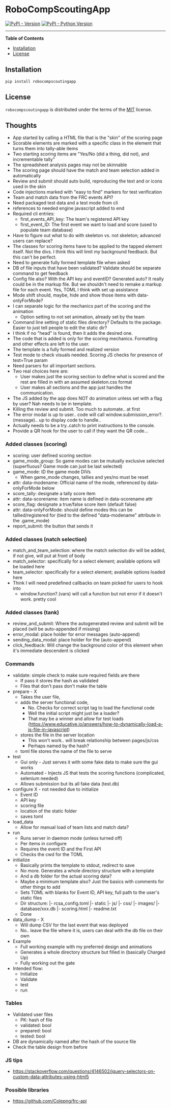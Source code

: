 # RoboCompScoutingApp

[![PyPI - Version](https://img.shields.io/pypi/v/robocompscoutingapp.svg)](https://pypi.org/project/robocompscoutingapp)
[![PyPI - Python Version](https://img.shields.io/pypi/pyversions/robocompscoutingapp.svg)](https://pypi.org/project/robocompscoutingapp)

-----

**Table of Contents**

- [Installation](#installation)
- [License](#license)

## Installation

```console
pip install robocompscoutingapp
```

## License

`robocompscoutingapp` is distributed under the terms of the [MIT](https://spdx.org/licenses/MIT.html) license.

## Thoughts
- App started by calling a HTML file that is the "skin" of the scoring page
- Scorable elements are marked with a specific class in the element that turns them into tally-able items
- Two starting scoring items are "Yes/No (did a thing, did not), and incrementable tally"
- The spreadsheet analysis pages may not be skinnable
- The scoring page should have the match and team selection added in automatically
- Review and submit should auto build, reproducing the text and or icons used in the skin
- Code injections marked with "easy to find" markers for test verification
- Team and match data from the FRC events API?
- Need packaged test data and a test mode from cli
- references to needed engine javascript added to end
- Required cli entries:
    - first_events_API_key: The team's registered API key
    - first_event_ID: The first event we want to load and score (used to populate team database)
- Have to figure out what to do with skeleton vs. not skeleton; advanced users can replace?
- The classes for scoring items have to be applied to the tapped element itself.  Not the divs.  I think this will limit my background feedback.  But this can't be perfect.
- Need to generate fully formed template file when asked
- DB of file inputs that have been validated?  Validate should be separate command to get feedback
- Config file also?  With the API key and eventID?  Generated auto?  It really could be in the markup file.  But we shouldn't need to remake a markup file for each event.  Yes, TOML I think with set up assistance
- Mode shift should, maybe, hide and show those items with data-onlyForMode?
- I can separate logic for the mechanics part of the scoring and the animation
    - Option setting to not set animation, already set by the team
- Command line setting of static files directory?  Defaults to the package.  Easier to just tell people to edit the static dir?
- I think if no "head" is found, then it adds the desired one.
- The code that is added is only for the scoring mechanics.  Formatting and other effects are left to the user.
- The template is a fully formed and realized version
- Test mode to check visuals needed.  Scoring JS checks for presence of test=True param
- Need parsers for all important sections.
- Two real choices here are:
    - User makes just the scoring section to define what is scored and the rest are filled in with an assumed skeleton.css format
    - User makes all sections and the app just handles the communication.
- The JS added by the app does NOT do animation unless set with a flag by user?  Nah needs to be in template.
- Killing the review and submit.  Too much to automate.. at first
- The error modal is up to user..  code will call window.submission_error?.(message).. up to display code to handle..
- Actually needs to be a try..catch to print instructions to the console.
- Provide a QR hook for the user to call if they want the QR code...

### Added classes (scoring)
- scoring: user defined scoring section 
- game_mode_group: So game modes can be mutually exclusive selected (superfluous?  Game mode can just be last selected)
- game_mode: ID the game mode DIVs
    - When game_mode changes, tallies and yes/no must be reset
- attr: data-modename: Official name of the mode, referenced by data-onlyForMode below
- score_tally: designate a tally score item
- attr: data-scorename: item name is defined in data-scorename attr
- score_flag: designate a true/false score item (default false)
- attr: data-onlyForMode: should define modes this can be tallied/registered for (tied to the defined "data-modename" attribute in the .game_mode)
- report_submit: the button that sends it

### Added classes (natch selection)
- match_and_team_selection: where the match selection div will be added, if not give, will put at front of body
- match_selector: specifically for a select element; available options will be loaded here
- team_selector: specifically for a select element; available options loaded here
- Think I will need predefined callbacks on team picked for users to hook into
    - window.function?.(vars) will call a function but not error if it doesn't work.  pretty cool

### Added classes (tank)
- review_and_submit: Where the autogenerated review and submit will be placed (will be auto-appended if missing)
- error_modal: place holder for error messages (auto-append)
- sending_data_modal: place holder for the (auto-append)
- click_feedback: Will change the background color of this element when it's immediate descendent is clicked

### Commands
- validate: simple check to make sure required fields are there
    - If pass it stores the hash as validated
    - Files that don't pass don't make the table
- prepare - X 
    - Takes the user file, 
    - adds the server functional code,
        - No. Checks for correct script tag to load the functional code
        - Well the initial script might just be a loader?
        - That may be a winner and allow for test loads (https://www.educative.io/answers/how-to-dynamically-load-a-js-file-in-javascript) 
    - stores the file in the server location
        - This won't work.. will break relationship between pages/js/css
        - Perhaps named by the hash?
    - toml file stores the name of the file to serve
- test
    - Gui only - Just serves it with some fake data to make sure the gui works
    - Automated - Injects JS that tests the scoring functions (complicated, selenium needed)
    - Allows submission but its all fake data (test.db)
- configure X - not needed due to initialize
    - Event ID
    - API key
    - scoring file
    - location of the static folder 
    - saves toml
- load_data
    - Allow for manual load of team lists and match data?
- run
    - Runs server in daemon mode (unless turned off)
    - Per items in configure
    - Requires the event ID and the First API
    - Checks the cwd for the TOML
- initialize
    - Basically prints the template to stdout, redirect to save
    - No more.  Generates a whole directory structure with a template
    - And a db folder for the actual scoring data?
    - Maybe a minimum template also?  Just the basics with comments for other things to add
    - Sets TOML with blanks for Event ID, API key, full path to the user's static files
    - Dir structure:
        |- rcsa_config.toml
        |- static
            |- js/
            |- css/
            |- images/
            |- database/xxx.db
            |- scoring.html
            |- readme.txt
    - Done
- data_dump - X
    - Will dump CSV for the last event that was deployed
    - No..  leave the file where it is, users can deal with the db file on their own
- Example
    - Full working example with my preferred design and animations
    - Generates a whole directory structure but filled in (basically Charged Up)
    - Fully working out the gate
- Intended flow:
    - Initialize
    - Validate
    - test
    - run


### Tables
- Validated user files
    - PK: hash of file
    - validated: bool
    - prepared: bool
    - tested: bool
- DB are dynamically named after the hash of the source file
- Check the table design from before

### JS tips
- https://stackoverflow.com/questions/4146502/jquery-selectors-on-custom-data-attributes-using-html5

### Possible libraries
- https://github.com/Colepng/frc-api

